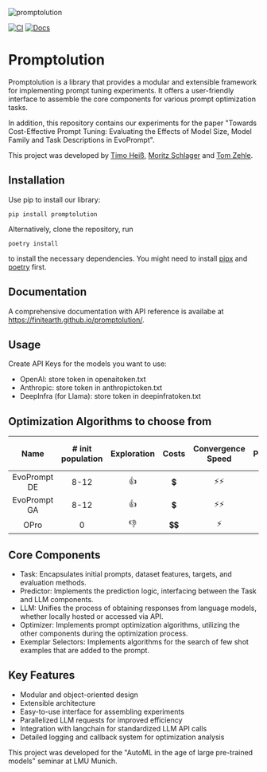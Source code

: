 ![promptolution](https://github.com/user-attachments/assets/84c050bd-61a1-4f2e-bc4e-874d9b4a69af)

[![CI](https://github.com/finitearth/promptolution/actions/workflows/ci.yml/badge.svg?branch=main)](https://github.com/finitearth/promptolution/actions/workflows/ci.yml)
[![Docs](https://github.com/finitearth/promptolution/actions/workflows/docs.yml/badge.svg?branch=main)](https://github.com/finitearth/promptolution/actions/workflows/docs.yml)

# Promptolution
Promptolution is a library that provides a modular and extensible framework for implementing prompt tuning experiments. It offers a user-friendly interface to assemble the core components for various prompt optimization tasks.

In addition, this repository contains our experiments for the paper "Towards Cost-Effective Prompt Tuning: Evaluating the Effects of Model Size, Model Family and Task Descriptions in EvoPrompt".

This project was developed by [Timo Heiß](https://www.linkedin.com/in/timo-heiss/), [Moritz Schlager](https://www.linkedin.com/in/moritz-schlager/) and [Tom Zehle](https://www.linkedin.com/in/tom-zehle/).

## Installation

Use pip to install our library:

```
pip install promptolution
```

Alternatively, clone the repository, run

```
poetry install
```

to install the necessary dependencies. You might need to install [pipx](https://pipx.pypa.io/stable/installation/) and [poetry](https://python-poetry.org/docs/) first.

## Documentation

A comprehensive documentation with API reference is availabe at https://finitearth.github.io/promptolution/.

## Usage

Create API Keys for the models you want to use:
- OpenAI: store token in openaitoken.txt
- Anthropic: store token in anthropictoken.txt
- DeepInfra (for Llama): store token in deepinfratoken.txt

## Optimization Algorithms to choose from
| **Name** | **# init population** | **Exploration** | **Costs** | **Convergence Speed** | **Parallelizable** | **Utilizes Failure Cases** |
|:--------:|:---------------------:|:---------------:|:---------:|:---------------------:|:------------------:|:---------------------:|
| EvoPrompt DE | 8-12 | 👍 | 💲 | ⚡⚡ | ✅ | ❌ |
| EvoPrompt GA | 8-12 | 👍 | 💲 | ⚡⚡ | ✅ | ❌ |
| OPro | 0 | 👎 | 💲💲 | ⚡ | ❌ | ❌ |

## Core Components

- Task: Encapsulates initial prompts, dataset features, targets, and evaluation methods.
- Predictor: Implements the prediction logic, interfacing between the Task and LLM components.
- LLM: Unifies the process of obtaining responses from language models, whether locally hosted or accessed via API.
- Optimizer: Implements prompt optimization algorithms, utilizing the other components during the optimization process.
- Exemplar Selectors: Implements algorithms for the search of few shot examples that are added to the prompt.

## Key Features

- Modular and object-oriented design
- Extensible architecture
- Easy-to-use interface for assembling experiments
- Parallelized LLM requests for improved efficiency
- Integration with langchain for standardized LLM API calls
- Detailed logging and callback system for optimization analysis



This project was developed for the "AutoML in the age of large pre-trained models" seminar at LMU Munich.
